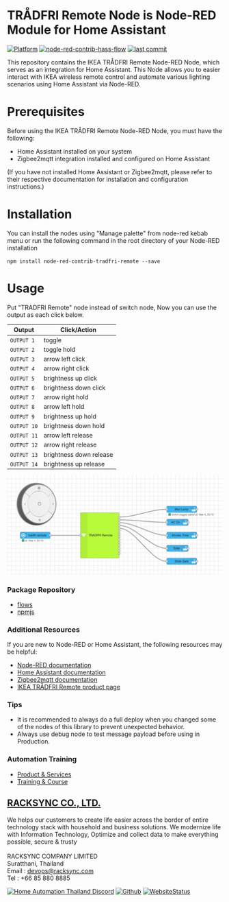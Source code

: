 # TRÅDFRI Remote Node is Node-RED Module for Home Assistant

[![Platform](https://img.shields.io/badge/platform-Node--RED-red)](https://nodered.org)
[![node-red-contrib-hass-flow](https://img.shields.io/github/v/release/racksync/node-red-contrib-hass-flow)](https://github.com/racksync/node-red-contrib-hass-flow/releases) [![last commit](https://img.shields.io/github/last-commit/racksync/node-red-contrib-hass-flow)](https://github.com/racksync/node-red-contrib-hass-flow/commit/)

This repository contains the IKEA TRÅDFRI Remote Node-RED Node, which serves as an integration for Home Assistant. This Node allows you to easier interact with IKEA wireless remote control and automate various lighting scenarios using Home Assistant via Node-RED.

# Prerequisites
Before using the IKEA TRÅDFRI Remote Node-RED Node, you must have the following:

- Home Assistant installed on your system
- Zigbee2mqtt integration installed and configured on Home Assistant

(If you have not installed Home Assistant or Zigbee2mqtt, please refer to their respective documentation for installation and configuration instructions.)

# Installation

You can install the nodes using "Manage palette" from node-red kebab menu or run the following command in the root directory of your Node-RED installation

```
npm install node-red-contrib-tradfri-remote --save
```

# Usage

Put "TRADFRI Remote" node instead of switch node, Now you can use the output as each click below.

| Output | Click/Action |
|---------------|---------------|
| `OUTPUT 1`    | toggle |
| `OUTPUT 2`       | toggle hold |
| `OUTPUT 3`   | arrow left click |
| `OUTPUT 4`         | arrow right click |
| `OUTPUT 5`        | brightness up click |
| `OUTPUT 6`   | brightness down click |
| `OUTPUT 7`   | arrow right hold |
| `OUTPUT 8` | arrow left hold |
| `OUTPUT 9`        | brightness up hold |
| `OUTPUT 10`        | brightness down hold |
| `OUTPUT 11`    | arrow left release |
| `OUTPUT 12`    | arrow right release  |
| `OUTPUT 13`    | brightness down release  |
| `OUTPUT 14`    | brightness up release |

![racksync-screenshot](https://github.com/racksync/node-red-contrib-hass-tradfri-remote/blob/main/images/screenshot.png?raw=true)
                       
### Package Repository

- [flows](https://flows.nodered.org/node/@racksync/node-red-contrib-hass-tradfri-remote)
- [npmjs](https://www.npmjs.com/package/@racksync/node-red-contrib-hass-tradfri-remote/access)

### Additional Resources
If you are new to Node-RED or Home Assistant, the following resources may be helpful:

- [Node-RED documentation](https://nodered.org/docs)
- [Home Assistant documentation](https://www.home-assistant.io/docs)
- [Zigbee2mqtt documentation](https://www.zigbee2mqtt.io)
- [IKEA TRÅDFRI Remote product page](https://www.ikea.com/gb/en/cat/products-products/)


### Tips

- It is recommended to always do a full deploy when you changed some of the nodes of this library to prevent unexpected behavior.
- Always use debug node to test message payload before using in Production.

### Automation Training

- [Product & Services](http://racksync.com)
- [Training & Course](https://facebook.com/racksync)

## [RACKSYNC CO., LTD.](https://racksync.com)

We helps our customers to create life easier across the border of entire technology stack with household and business solutions. We modernize life with Information Technology, Optimize and collect data to make everything possible, secure & trusty
\
\
RACKSYNC COMPANY LIMITED \
Suratthani, Thailand \
Email : devops@racksync.com \
Tel : +66 85 880 8885 

[![Home Automation Thailand Discord](https://img.shields.io/discord/986181205504438345?style=for-the-badge)](https://discord.gg/Wc5CwnWkp4) [![Github](https://img.shields.io/github/followers/racksync?style=for-the-badge)](https://github.com/racksync) 
[![WebsiteStatus](https://img.shields.io/website?down_color=grey&down_message=Offline&style=for-the-badge&up_color=green&up_message=Online&url=https%3A%2F%2Fracksync.com)](https://racksync.com)
